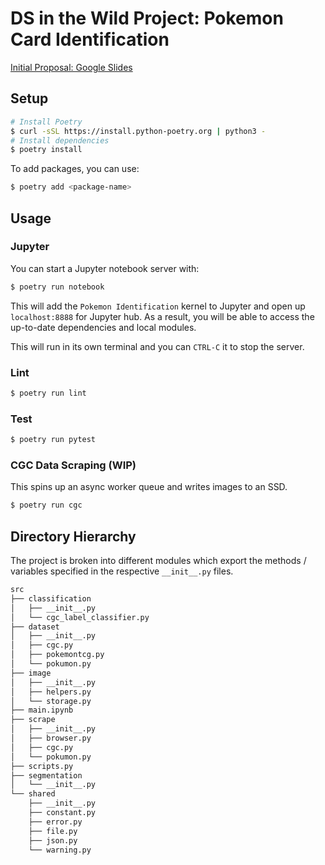 # DS in the Wild Project: Pokemon Card Identification

[Initial Proposal: Google Slides](https://docs.google.com/presentation/d/1t7WQ5hytdsKvZk0Yyzdm0pFz0CW3NU4ZImZ9vTHxLuE/edit?usp=sharing)

## Setup

```sh
# Install Poetry
$ curl -sSL https://install.python-poetry.org | python3 -
# Install dependencies
$ poetry install
```

To add packages, you can use:

```sh
$ poetry add <package-name>
```

## Usage

### Jupyter

You can start a Jupyter notebook server with:

```sh
$ poetry run notebook
```

This will add the `Pokemon Identification` kernel to Jupyter and open up `localhost:8888` for Jupyter hub. As a result, you will be able to access the up-to-date dependencies and local modules.

This will run in its own terminal and you can `CTRL-C` it to stop the server.

### Lint

```sh
$ poetry run lint
```

### Test

```sh
$ poetry run pytest
```

### CGC Data Scraping (WIP)

This spins up an async worker queue and writes images to an SSD.

```sh
$ poetry run cgc
```

## Directory Hierarchy

The project is broken into different modules which export the methods / variables specified in the respective `__init__.py` files.

```sh
src
├── classification
│   ├── __init__.py
│   └── cgc_label_classifier.py
├── dataset
│   ├── __init__.py
│   ├── cgc.py
│   ├── pokemontcg.py
│   └── pokumon.py
├── image
│   ├── __init__.py
│   ├── helpers.py
│   └── storage.py
├── main.ipynb
├── scrape
│   ├── __init__.py
│   ├── browser.py
│   ├── cgc.py
│   └── pokumon.py
├── scripts.py
├── segmentation
│   └── __init__.py
└── shared
    ├── __init__.py
    ├── constant.py
    ├── error.py
    ├── file.py
    ├── json.py
    └── warning.py
```

